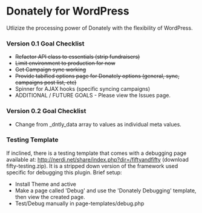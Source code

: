 Donately for WordPress
==================

Utlizize the processing power of Donately with the flexibility of WordPress.

### Version 0.1 Goal Checklist
* ~~Refactor API class to essentials (strip fundraisers)~~
* ~~Limit environment to production for now~~
* ~~Get Campaign sync working~~
* ~~Provide tabified options page for Donately options (general, sync, campaigns post list, etc)~~
* Spinner for AJAX hooks (specific syncing campaigns)
* ADDITIONAL / FUTURE GOALS - Please view the Issues page.


### Version 0.2 Goal Checklist
* Change from _dntly_data array to values as individual meta values.

### Testing Template

If inclined, there is a testing template that comes with a debugging page available at: http://nerdi.net/share/index.php?dir=/fiftyandfifty (download fifty-testing.zip). It is a stripped down version of the framework used specific for debugging this plugin. Brief setup:

* Install Theme and active
* Make a page called 'Debug' and use the 'Donately Debugging' template, then view the created page.
* Test/Debug manually in page-templates/debug.php